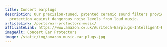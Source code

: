 ```yaml
---
title: Concert earplugs
description: Our precision-tuned, patented ceramic sound filters provide maximum
  protection against dangerous noise levels from loud music.
articleLink: /posts/ear-protectors-music/
affiliateLink: https://www.amazon.co.uk/Auritech-Earplugs-Intelligent-Hearing-Protection/dp/B00DEJDAZQ?maas=maas_adg_B4BC438E3258C0E4687516CF93C21EE1_afap_abs&ref_=aa_maas&tag=maas
imageAlt: Concert Ear Protectors
image: /static/img/amazon_music-ear_plugs.jpg
---
```

